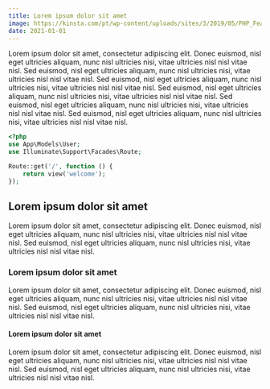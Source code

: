 ```yaml
---
title: Lorem ipsum dolor sit amet
image: https://kinsta.com/pt/wp-content/uploads/sites/3/2019/05/PHP_Feature-Image-1024x536.jpg
date: 2021-01-01
---
```


<!-- # Lorem ipsum dolor sit amet -->

Lorem ipsum dolor sit amet, consectetur adipiscing elit. Donec euismod, nisl eget ultricies aliquam, nunc nisl ultricies nisi, vitae ultricies nisl nisl vitae nisl. Sed euismod, nisl eget ultricies aliquam, nunc nisl ultricies nisi, vitae ultricies nisl nisl vitae nisl. Sed euismod, nisl eget ultricies aliquam, nunc nisl ultricies nisi, vitae ultricies nisl nisl vitae nisl. Sed euismod, nisl eget ultricies aliquam, nunc nisl ultricies nisi, vitae ultricies nisl nisl vitae nisl. Sed euismod, nisl eget ultricies aliquam, nunc nisl ultricies nisi, vitae ultricies nisl nisl vitae nisl. Sed euismod, nisl eget ultricies aliquam, nunc nisl ultricies nisi, vitae ultricies nisl nisl vitae nisl.

```php
<?php
use App\Models\User;
use Illuminate\Support\Facades\Route;

Route::get('/', function () {
    return view('welcome');
});
```

## Lorem ipsum dolor sit amet

Lorem ipsum dolor sit amet, consectetur adipiscing elit. Donec euismod, nisl eget ultricies aliquam, nunc nisl ultricies nisi, vitae ultricies nisl nisl vitae nisl. Sed euismod, nisl eget ultricies aliquam, nunc nisl ultricies nisi, vitae ultricies nisl nisl vitae nisl.

### Lorem ipsum dolor sit amet

Lorem ipsum dolor sit amet, consectetur adipiscing elit. Donec euismod, nisl eget ultricies aliquam, nunc nisl ultricies nisi, vitae ultricies nisl nisl vitae nisl. Sed euismod, nisl eget ultricies aliquam, nunc nisl ultricies nisi, vitae ultricies nisl nisl vitae nisl.

#### Lorem ipsum dolor sit amet

Lorem ipsum dolor sit amet, consectetur adipiscing elit. Donec euismod, nisl eget ultricies aliquam, nunc nisl ultricies nisi, vitae ultricies nisl nisl vitae nisl. Sed euismod, nisl eget ultricies aliquam, nunc nisl ultricies nisi, vitae ultricies nisl nisl vitae nisl.
